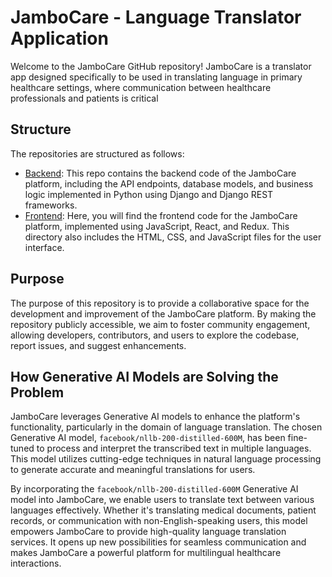 # JamboCare - Language Translator Application

Welcome to the JamboCare GitHub repository! JamboCare is a translator app designed specifically to be used in translating language in primary healthcare settings, where communication
between healthcare professionals and patients is critical

## Structure

The repositories are structured as follows:

- [Backend](https://github.com/Ruby-GOL/Jambocare_backend): This repo contains the backend code of the JamboCare platform, including the API endpoints, database models, and business logic implemented in Python using Django and Django REST frameworks.
- [Frontend](https://github.com/Ruby-GOL/Jambo-care-frontend): Here, you will find the frontend code for the JamboCare platform, implemented using JavaScript, React, and Redux. This directory also includes the HTML, CSS, and JavaScript files for the user interface.

## Purpose

The purpose of this repository is to provide a collaborative space for the development and improvement of the JamboCare platform. By making the repository publicly accessible, we aim to foster community engagement, allowing developers, contributors, and users to explore the codebase, report issues, and suggest enhancements.

## How Generative AI Models are Solving the Problem
JamboCare leverages Generative AI models to enhance the platform's functionality, particularly in the domain of language translation. The chosen Generative AI model, `facebook/nllb-200-distilled-600M`, has been fine-tuned to process and interpret the transcribed text in multiple languages. This model utilizes cutting-edge techniques in natural language processing to generate accurate and meaningful translations for users.

By incorporating the `facebook/nllb-200-distilled-600M` Generative AI model into JamboCare, we enable users to translate text between various languages effectively. Whether it's translating medical documents, patient records, or communication with non-English-speaking users, this model empowers JamboCare to provide high-quality language translation services. It opens up new possibilities for seamless communication and makes JamboCare a powerful platform for multilingual healthcare interactions.
